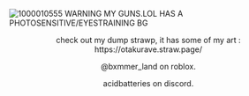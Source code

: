 ![1000010555](https://github.com/user-attachments/assets/ff212ed6-accc-47fa-993c-90837598cfb7)  WARNING MY GUNS.LOL HAS A PHOTOSENSITIVE/EYESTRAINING BG


<p align="center">
check out my dump strawp, it has some of my art : https://otakurave.straw.page/
</p>

<p align="center">
@bxmmer_land on roblox.‏
</p>
<p align="center">
acidbatteries on discord.
</p>


